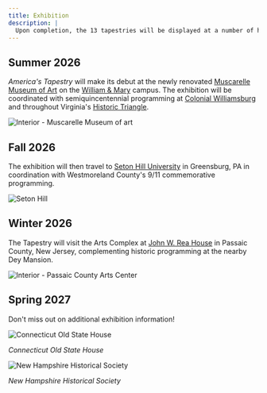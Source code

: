```yaml
---
title: Exhibition
description: |
  Upon completion, the 13 tapestries will be displayed at a number of historically significant venues throughout the East Coast.
---
```


## Summer 2026

_America's Tapestry_ will make its debut at the newly renovated [Muscarelle Museum of Art](https://muscarelle.wm.edu/) on the [William & Mary](https://www.wm.edu/) campus. The exhibition will be coordinated with semiquincentennial programming at [Colonial Williamsburg](https://www.colonialwilliamsburg.org) and throughout Virginia's [Historic Triangle](https://va250.org).

![Interior - Muscarelle Museum of art](/images/exhibition/muscarelle-interior.jpg)

## Fall 2026

The exhibition will then travel to [Seton Hill University](https://www.setonhill.edu/) in Greensburg, PA in coordination with Westmoreland County's 9/11 commemorative programming.

![Seton Hill](/images/exhibition/seton-hill.jpg)

## Winter 2026

The Tapestry will visit the Arts Complex at [John W. Rea House](https://www.pcartscenter.org/) in Passaic County, New Jersey, complementing historic programming at the nearby Dey Mansion.

![Interior - Passaic County Arts Center](/images/exhibition/passaic-county-arts-center.jpg)

## Spring 2027

Don't miss out on additional exhibition information!

![Connecticut Old State House](/images/exhibition/connecticut-old-state-house.jpg)

_Connecticut Old State House_

![New Hampshire Historical Society](/images/exhibition/new-hampshire-historical-society.jpg)

_New Hampshire Historical Society_
